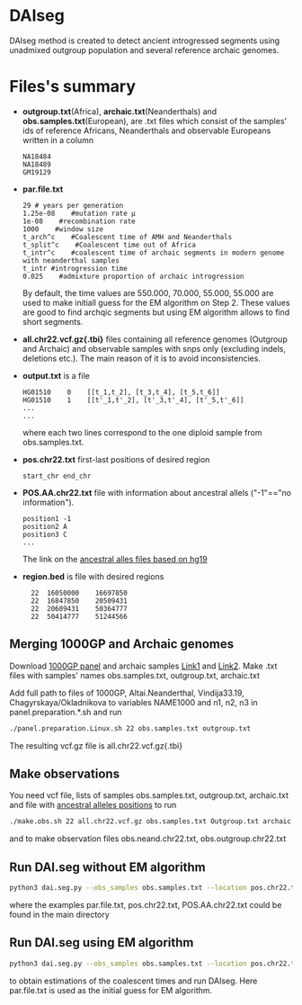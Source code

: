 
# DAIseg
DAIseg method is created to detect ancient introgressed segments using unadmixed outgroup population and several reference archaic genomes. 


# Files's summary
*  __outgroup.txt__(Africa), __archaic.txt__(Neanderthals)  and __obs.samples.txt__(European), are .txt files which consist of the samples' ids of reference Africans, Neanderthals and observable Europeans written in a column
   ```note
   NA18484
   NA18489
   GM19129
   ```


*  __par.file.txt__
   ```note
   29 # years per generation
   1.25e-08    #mutation rate μ
   1e-08    #recombination rate
   1000    #window size
   t_arch^c    #Coalescent time of AMH and Neanderthals
   t_split^c    #Coalescent time out of Africa 
   t_intr^c    #coalescent time of archaic segments in modern genome with neanderthal samples
   t_intr #introgression time 
   0.025    #admixture proportion of archaic introgression
   ```

     By default, the  time values are  550.000, 70.000, 55.000, 55.000 are used to make  initiall guess for the EM algorithm on Step 2. These values are good to find archqic segments but using EM algorithm allows to find short segments.


*  __all.chr22.vcf.gz{.tbi}__ files containing all reference genomes (Outgroup and Archaic) and observable samples with snps only (excluding indels, deletions etc.). The main reason of it is to avoid inconsistencies.
  
 * __output.txt__ is a  file 
    ```note
    HG01510    0    [[t_1,t_2], [t_3,t_4], [t_5,t_6]]
    HG01510    1    [[t'_1,t'_2], [t'_3,t'_4], [t'_5,t'_6]]
    ...
    ...
    ```
    where each two lines correspond to the one diploid sample from obs.samples.txt.

*  __pos.chr22.txt__ first-last positions of desired region
    ```note
    start_chr end_chr
    ```


*  __POS.AA.chr22.txt__  file with information about ancestral allels ("-1"=="no information").
     ```note
     position1 -1
     position2 A
     position3 C
     ...
     ```
   The link on the [ancestral alles files based on hg19][4] 


* __region.bed__ is file with desired regions
  ```note
    22	16050000	16697850
    22	16847850	20509431
    22	20609431	50364777
    22	50414777	51244566
  ```

## Merging 1000GP  and Archaic genomes
Download [1000GP panel][1] and  archaic samples  [Link1][2] and [Link2][3]. Make .txt files with samples' names  obs.samples.txt, outgroup.txt, archaic.txt

Add full path to files  of 1000GP,  Altai.Neanderthal, Vindija33.19, Chagyrskaya/Okladnikova to variables NAME1000 and n1, n2, n3 in  panel.preparation.*.sh and run 

```bash
./panel.preparation.Linux.sh 22 obs.samples.txt outgroup.txt
```
 
The resulting vcf.gz file is all.chr22.vcf.gz{.tbi}


## Make observations 

You need  vcf file, lists of samples obs.samples.txt, outgroup.txt, archaic.txt and file with [ancestral alleles positions][4]
 to run  

```bash
./make.obs.sh 22 all.chr22.vcf.gz obs.samples.txt Outgroup.txt archaic.txt  POS.AA.chr22.txt
```

and to make observation files obs.neand.chr22.txt, obs.outgroup.chr22.txt




## Run DAI.seg without EM algorithm
```bash
python3 dai.seg.py --obs_samples obs.samples.txt --location pos.chr22.txt --gaps gaps.by.pos.chr22.txt --HMM_par par.file.txt --EM no --obs_af obs.outgroup.chr22.txt --obs_archaic obs.archaic.chr22.txt --o out.chr22.txt
```

where the examples par.file.txt, pos.chr22.txt, POS.AA.chr22.txt could be found in the main directory

## Run DAI.seg using EM algorithm

```bash
python3 dai.seg.py --obs_samples obs.samples.txt --location pos.chr22.txt --gaps gaps.by.pos.chr.22.txt --HMM_par par.file.txt --EM yes --obs_af obs.outgroup.chr22.txt --obs_archaic obs.archaic.chr22.txt --o out.chr22.txt
```
to obtain estimations of the  coalescent times and run DAIseg. Here par.file.txt is used as the initial guess for EM algorithm.


[1]: http://ftp.1000genomes.ebi.ac.uk/vol1/ftp/release/20130502/ALL.chr22.phase3_shapeit2_mvncall_integrated_v5b.20130502.genotypes.vcf.gz 
[2]: http://cdna.eva.mpg.de/neandertal/Vindija/VCF/
[3]: http://ftp.eva.mpg.de/neandertal/ChagyrskayaOkladnikov/
[4]: https://drive.google.com/file/d/1Vw-QEG9uu1trkbGHpDVXhMlbGt-RQhbN/view?usp=sharing
